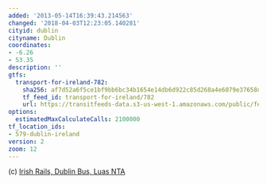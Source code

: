 ```yaml
---
added: '2013-05-14T16:39:43.214563'
changed: '2018-04-03T12:23:05.140281'
cityid: dublin
cityname: Dublin
coordinates:
- -6.26
- 53.35
description: ''
gtfs:
  transport-for-ireland-782:
    sha256: af7d52a6f5ce1bf9bb6bc34b1654e14db6d922c85d268a4e6079e37658d11b51
    tf_feed_id: transport-for-ireland/782
    url: https://transitfeeds-data.s3-us-west-1.amazonaws.com/public/feeds/transport-for-ireland/782/20180327/gtfs.zip
options:
  estimatedMaxCalculateCalls: 2100000
tf_location_ids:
- 579-dublin-ireland
version: 2
zoom: 12
---
```


(c) [Irish Rails, Dublin Bus, Luas NTA](http://dublinked.ie/cgi-bin/search.pl?keywords=GTFS&category=none&agency=none&region=none)
